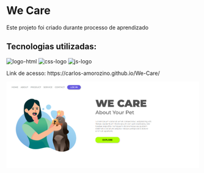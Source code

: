 <h1>We Care</h1>

<p>Este projeto foi criado durante processo de aprendizado</p>

<h2>Tecnologias utilizadas:</h2>

<p>
  <img src="https://img.shields.io/badge/HTML5-E34F26.svg?style=for-the-badge&logo=HTML5&logoColor=white" alt="logo-html">
  <img src="https://img.shields.io/badge/CSS-663399.svg?style=for-the-badge&logo=CSS&logoColor=white" alt="css-logo" />
  <img src="https://img.shields.io/badge/JavaScript-F7DF1E.svg?style=for-the-badge&logo=JavaScript&logoColor=black" alt="js-logo" />
</p>

<p>Link de acesso: https://carlos-amorozino.github.io/We-Care/</p>

<img src="https://raw.githubusercontent.com/Carlos-Amorozino/We-Care/refs/heads/master/assets/img/image.png" /> 
